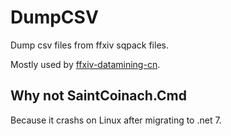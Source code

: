 # DumpCSV

Dump csv files from ffxiv sqpack files.

Mostly used by [ffxiv-datamining-cn](https://github.com/thewakingsands/ffxiv-datamining-cn).

## Why not SaintCoinach.Cmd

Because it crashs on Linux after migrating to .net 7.
